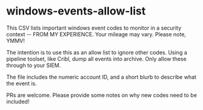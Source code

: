 # windows-events-allow-list
This CSV lists important windows event codes to monitor in a security context -- FROM MY EXPERIENCE. Your mileage may vary. Please note, YMMV!

The intention is to use this as an allow list to ignore other codes. Using a pipeline toolset, like Cribl, dump all events into archive. Only allow these through to your SIEM.

The file includes the numeric account ID, and a short blurb to describe what the event is.

PRs are welcome. Please provide some notes on why new codes need to be included!

